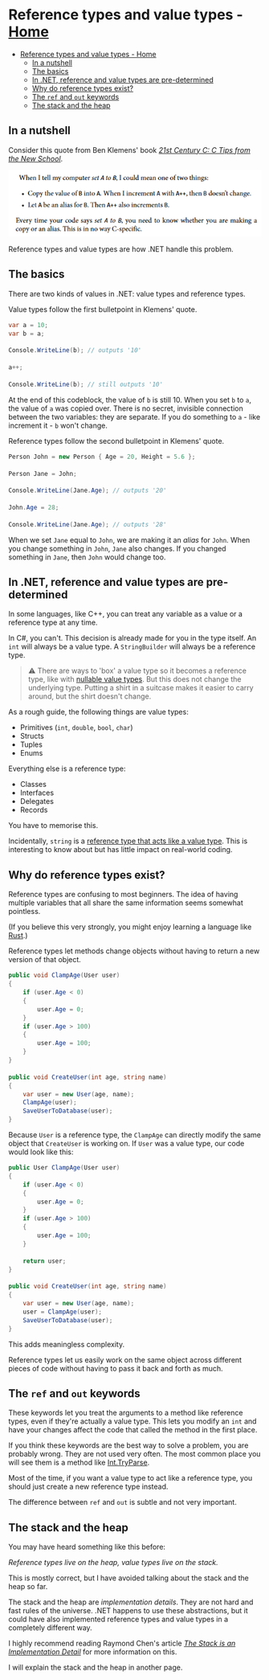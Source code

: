 <!-- title: Reference types and value types -->
# Reference types and value types - [Home](../index.md)

- [Reference types and value types - Home](#reference-types-and-value-types---home)
  - [In a nutshell](#in-a-nutshell)
  - [The basics](#the-basics)
  - [In .NET, reference and value types are pre-determined](#in-net-reference-and-value-types-are-pre-determined)
  - [Why do reference types exist?](#why-do-reference-types-exist)
  - [The `ref` and `out` keywords](#the-ref-and-out-keywords)
  - [The stack and the heap](#the-stack-and-the-heap)

## In a nutshell

Consider this quote from Ben Klemens' book *[21st Century C: C Tips from the New School](https://www.amazon.co.uk/21st-Century-Tips-New-School/dp/1449327141)*.

![image](../!images/ref-types-and-val-types.png)

Reference types and value types are how .NET handle this problem.

## The basics

There are two kinds of values in .NET: value types and reference types.

Value types follow the first bulletpoint in Klemens' quote.

```csharp
var a = 10;
var b = a;

Console.WriteLine(b); // outputs '10'

a++;

Console.WriteLine(b); // still outputs '10'
```

At the end of this codeblock, the value of `b` is still 10. When you set `b` to `a`, the value of `a` was copied over. There is no secret, invisible connection between the two variables: they are separate. If you do something to `a` - like increment it - `b` won't change.

Reference types follow the second bulletpoint in Klemens' quote.

```csharp
Person John = new Person { Age = 20, Height = 5.6 };

Person Jane = John;

Console.WriteLine(Jane.Age); // outputs '20'

John.Age = 28;

Console.WriteLine(Jane.Age); // outputs '28'
```

When we set `Jane` equal to `John`, we are making it an *alias* for `John`.
When you change something in `John`, `Jane` also changes. If you changed something in `Jane`, then `John` would change too.

## In .NET, reference and value types are pre-determined

In some languages, like C++, you can treat any variable as a value or a reference type at any time.

In C#, you can't. This decision is already made for you in the type itself. An `int` will always be a value type. A `StringBuilder` will always be a reference type.

> ⚠️ There are ways to 'box' a value type so it becomes a reference type, like with [nullable value types](https://docs.microsoft.com/en-us/dotnet/csharp/language-reference/builtin-types/nullable-value-types). But this does not change the underlying type. Putting a shirt in a suitcase makes it easier to carry around, but the shirt doesn't change.

As a rough guide, the following things are value types:

- Primitives (`int`, `double`, `bool`, `char`)
- Structs
- Tuples
- Enums

Everything else is a reference type:

- Classes
- Interfaces
- Delegates
- Records

You have to memorise this.

Incidentally, `string` is a [reference type that acts like a value type](https://stackoverflow.com/questions/636932/in-c-why-is-string-a-reference-type-that-behaves-like-a-value-type). This is interesting to know about but has little impact on real-world coding.

## Why do reference types exist?

Reference types are confusing to most beginners. The idea of having multiple variables that all share the same information seems somewhat pointless.

(If you believe this very strongly, you might enjoy learning a language like [Rust](https://www.rust-lang.org/).)

Reference types let methods change objects without having to return a new version of that object.

```csharp
public void ClampAge(User user)
{
    if (user.Age < 0)
    {
        user.Age = 0;
    }
    if (user.Age > 100)
    {
        user.Age = 100;
    }
}

public void CreateUser(int age, string name)
{
    var user = new User(age, name);
    ClampAge(user);
    SaveUserToDatabase(user);
}
```

Because `User` is a reference type, the `ClampAge` can directly modify the same object that `CreateUser` is working on. If `User` was a value type, our code would look like this:

```csharp
public User ClampAge(User user)
{
    if (user.Age < 0)
    {
        user.Age = 0;
    }
    if (user.Age > 100)
    {
        user.Age = 100;
    }

    return user;
}

public void CreateUser(int age, string name)
{
    var user = new User(age, name);
    user = ClampAge(user);
    SaveUserToDatabase(user);
}
```

This adds meaningless complexity.

Reference types let us easily work on the same object across different pieces of code without having to pass it back and forth as much.

## The `ref` and `out` keywords

These keywords let you treat the arguments to a method like reference types, even if they're actually a value type. This lets you modify an `int` and have your changes affect the code that called the method in the first place.

If you think these keywords are the best way to solve a problem, you are probably wrong. They are not used very often. The most common place you will see them is a method like [Int.TryParse](https://docs.microsoft.com/en-us/dotnet/api/system.int32.tryparse?view=net-5.0).

Most of the time, if you want a value type to act like a reference type, you should just create a new reference type instead.

The difference between `ref` and `out` is subtle and not very important.

## The stack and the heap

You may have heard something like this before:

*Reference types live on the heap, value types live on the stack.*

This is mostly correct, but I have avoided talking about the stack and the heap so far.

The stack and the heap are *implementation details*. They are not hard and fast rules of the universe. .NET happens to use these abstractions, but it could have also implemented reference types and value types in a completely different way.

I highly recommend reading Raymond Chen's article [*The Stack is an Implementation Detail*](https://docs.microsoft.com/en-us/archive/blogs/ericlippert/the-stack-is-an-implementation-detail-part-one) for more information on this.

I will explain the stack and the heap in another page.
